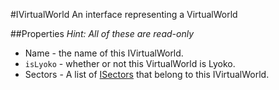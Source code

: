 #IVirtualWorld
An interface representing a VirtualWorld

##Properties
*Hint: All of these are read-only*<br>
  + Name - the name of this IVirtualWorld.<br>
  + `isLyoko` - whether or not this VirtualWorld is Lyoko.<br>
  + Sectors - A list of [ISectors](./ISector.md) that belong to this IVirtualWorld.
